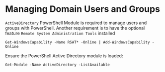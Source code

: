 # Managing Domain Users and Groups

`ActiveDirectory` PowerShell Module is required to manage users and groups with PowerShell. Another requirement is to have the optional feature `Remote System Administration Tools` installed

```powershell-session
Get-WindowsCapability -Name RSAT* -Online | Add-WindowsCapability -Online
```

Ensure the PowerShell Active Directory module is loaded:

```powershell-session
Get-Module -Name ActiveDirectory -ListAvailable 
```
